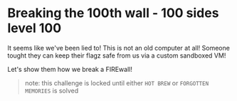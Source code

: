 # Breaking the 100th wall - 100 sides level 100

It seems like we've been lied to! This is not an old computer at all! Someone tought they can keep their flagz safe from us via a custom sandboxed VM!

Let's show them how we break a FIREwall!

> note: this challenge is locked until either `HOT BREW` or `FORGOTTEN MEMORIES` is solved